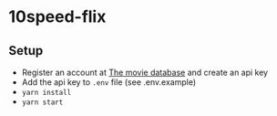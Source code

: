 # 10speed-flix

## Setup

- Register an account at [The movie database](https://www.themoviedb.org/) and create an api key
- Add the api key to `.env` file (see .env.example)
- `yarn install`
- `yarn start`
